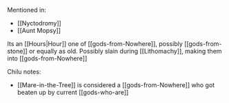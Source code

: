 Mentioned in:
- [[Nyctodromy]]
- [[Aunt Mopsy]]

Its an [[Hours|Hour]] one of [[gods-from-Nowhere]], possibly [[gods-from-stone]] or equally as old.
Possibly slain during [[Lithomachy]], making them into [[gods-from-Nowhere]]

Chilu notes:
- [[Mare-in-the-Tree]] is considered a [[gods-from-Nowhere]] who got beaten up by current [[gods-who-are]]